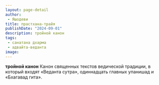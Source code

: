 ```yaml
---
layout: page-detail
author:
 - Яшодеви
title: прастхана-трайя
publishDate: "2024-09-01"
description: тройной канон
tags:
 - санатана дхарма
 - адвайта-веданта
image: 
---
```


__тройной канон__
Канон священных текстов ведической традиции, в который входят «Веданта сутра», одиннадцать главных упанишад и «Бхагавад гита».

